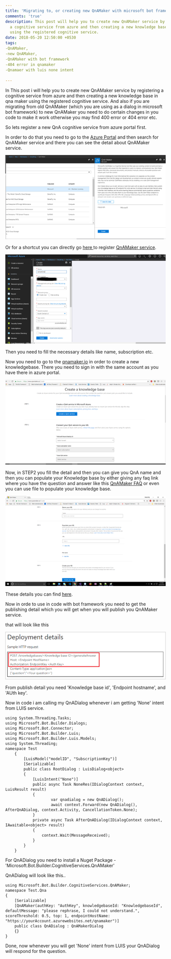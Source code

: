 ```yaml
---
title: 'Migrating to, or creating new QnAMaker with microsoft bot framework '
comments: 'true'
description: This post will help you to create new QnAMaker service by registering
  a cognitive service from azure and then creating a new knowledge base in qna maker
  using the registered cognitive service.
date: 2018-05-20 12:50:00 +0530
tags: 
-QnAMaker, 
-new QnAMaker, 
-QnAMaker with bot framework
-404 error in qnamaker
-Qnamaer with luis none intent

---
```

In This post i will help you to create new QnAMaker service by registering a cognitive service from azure and then creating a new knowledge base in qna maker using the registered cognitive service. And also if you are migrating from old QnAMaker (which you are using as a dialog in microsoft bot framework) to new QnAMaker you need to do certain changes in you code to make it work otherwise you may find 400 error or 404 error etc.

So lets register a new QnA cognitive service from azure portal first.

In order to do that you need to go to the [Azure Portal](portal.azure.com "Azure Portal") and then search for QnAMaker service and there you can see the detail about QnAMaker service.

![](/uploads/2018/05/20/qnaAzure.png)

Or for a shortcut you can directly go [here ](https://portal.azure.com/#create/Microsoft.CognitiveServicesQnAMaker "QnAMaker service")to register [QnAMaker service](https://portal.azure.com/#create/Microsoft.CognitiveServicesQnAMaker "QnAMaker").

![](/uploads/2018/05/20/qnaAzure2.png)

Then you need to fill the necessary details like name, subscription etc.

Now you need to go to the [qnamaker.io](https://www.qnamaker.ai/Create "QnAMaker portal") in order to create a new knowledgebase. There you need to sign in with the same account as you have there in azure portal.

![](/uploads/2018/05/20/qnaPortal.png)

Now, in STEP2 you fill the detail and then you can give you QnA name and then you can populate your Knowledge base by either giving any faq link where you have the question and answer like this [QnAMaker FAQ](https://azure.microsoft.com/en-in/services/cognitive-services/qna-maker/faq/ "QnAMaker FAQ") or even you can use file to populate your knowledge base.

![](/uploads/2018/05/20/qnaPortal2.png)

These details you can find [here](https://docs.microsoft.com/en-us/azure/cognitive-services/QnAMaker/how-to/migrate-knowledge-base "Importing Knowledge base").

Now in orde to use in code with bot framework you need to get the publishing detail which you will get when you will publish you QnAMaker service.

that will look like this

  
![](/uploads/2018/05/20/qnamaker-settings.png)

From publish detail you need 'Knowledge base id', 'Endpoint hostname', and 'AUth key'.

Now in code i am calling my QnADialog whenever i am getting 'None' intent from LUIS service.

    using System.Threading.Tasks;
    using Microsoft.Bot.Builder.Dialogs;
    using Microsoft.Bot.Connector;
    using Microsoft.Bot.Builder.Luis;
    using Microsoft.Bot.Builder.Luis.Models;
    using System.Threading;
    namespace Test
    	{
    		[LuisModel("modelID", "SubscriptionKey")]
    		[Serializable]
    		public class RootDialog : LuisDialog<object>
    		{
    			[LuisIntent("None")]
    			public async Task NoneRes(IDialogContext context, LuisResult result)
    			{
    					var qnadialog = new QnADialog();
    					await context.Forward(new QnADialog(), AfterQnADialog, context.Activity, CancellationToken.None);
    			}
    			private async Task AfterQnADialog(IDialogContext context, IAwaitable<object> result)
    			{
    				context.Wait(MessageReceived);
    			}
    		}
    	}

For QnADialog you need to install a Nuget Package - 'Microsoft.Bot.Builder.CognitiveServices.QnAMaker'

QnADialog will look like this..

    using Microsoft.Bot.Builder.CognitiveServices.QnAMaker;
    namespace Test.Qna
    {
        [Serializable]
        [QnAMaker(authKey: "AuthKey", knowledgebaseId: "KnowledgebaseId", defaultMessage: "please rephrase, I could not understand.", scoreThreshold: 0.5, top: 1, endpointHostName: "https://yourAccount.azurewebsites.net/qnamaker")]
        public class QnADialog : QnAMakerDialog
    	{}
    }

Done, now whenever you will get 'None' intent from LUIS your QnADialog will respond for the question. 

